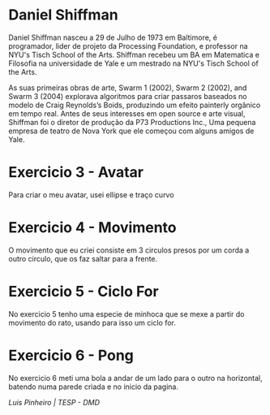 # Daniel Shiffman

Daniel Shiffman nasceu a 29 de Julho de 1973 em Baltimore, é programador, lider de projeto da Processing Foundation, e professor na NYU's Tisch School of the Arts. Shiffman recebeu um BA em Matematica e Filosofia na universidade de Yale e um mestrado na NYU's Tisch School of the Arts.

As suas primeiras obras de arte, Swarm 1 (2002), Swarm 2 (2002), and Swarm 3 (2004) explorava algoritmos para criar passaros baseados no modelo de Craig Reynolds’s Boids,  produzindo um efeito painterly orgânico em tempo real. Antes de seus interesses em open source e arte visual, Shiffman foi o diretor de produção da P73 Productions Inc., Uma pequena empresa de teatro de Nova York que ele começou com alguns amigos de Yale.

# Exercicio 3 - Avatar

Para criar o meu avatar, usei ellipse e traço curvo

# Exercicio 4 - Movimento

O movimento que eu criei consiste em 3 circulos presos por um corda a outro circulo, que os faz saltar para a frente.

# Exercicio 5 - Ciclo For

No exercicio 5 tenho uma especie de minhoca que se mexe a partir do movimento do rato, usando para isso um ciclo for.

# Exercicio 6 - Pong

No exercicio 6 meti uma bola a andar de um lado para o outro na horizontal, batendo numa parede criada e no inicio da pagina.



*Luis Pinheiro | TESP - DMD*
